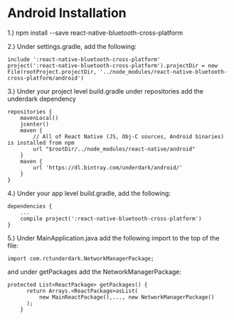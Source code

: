 # Android Installation

1.\) npm install --save react-native-bluetooth-cross-platform

2.\) Under settings.gradle, add the following:

```
include ':react-native-bluetooth-cross-platform'
project(':react-native-bluetooth-cross-platform').projectDir = new File(rootProject.projectDir, '../node_modules/react-native-bluetooth-cross-platform/android')
```

3.\) Under your project level build.gradle under repositories add the underdark dependency

```
repositories {
    mavenLocal()
    jcenter()
    maven {
        // All of React Native (JS, Obj-C sources, Android binaries) is installed from npm
        url "$rootDir/../node_modules/react-native/android"
    }
    maven {
        url 'https://dl.bintray.com/underdark/android/'
    }
}
```

4.\) Under your app level build.gradle, add the following:

```
dependencies {
    ...
    compile project(':react-native-bluetooth-cross-platform')
}
```

5.\) Under MainApplication.java add the following import to the top of the file:

```
import com.rctunderdark.NetworkManagerPackage;
```

and under getPackages add the NetworkManagerPackage:

```
protected List<ReactPackage> getPackages() {
      return Arrays.<ReactPackage>asList(
          new MainReactPackage(),..., new NetworkManagerPackage()
      );
    }
```

# 



